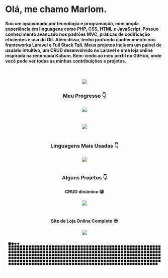 <h1> Olá, me chamo Marlom.</h1>
<h4> <p>Sou um apaixonado por tecnologia e programação, com ampla experiência em linguagens como PHP, CSS, HTML e JavaScript. Possuo conhecimento avançado nos padrões MVC, práticas de codificação eficientes e uso do Git. Além disso, tenho profundo conhecimento nos frameworks Laravel e Full Stack Tall. Meus projetos incluem um painel de usuário intuitivo, um CRUD desenvolvido no Laravel e uma loja online inspirada na renomada Kabum. Bem-vindo ao meu perfil no GitHub, onde você pode ver todas as minhas contribuições e projetos.</p> </h4>
<br>
<p align="center">
  <img class="width=auto" src="https://laravel.com/img/logotype.min.svg"/>
</p>
  <h3 align="center"> Meu Progresso 👇</h3>
  <p align="center">
    <img align="center" src="https://github-readme-stats.vercel.app/api?username=MarlomMedeiros&show_icons=true&theme=radical&count_private=true" />
  </p>
  <h1> </h1> 
  <p align="center">
  <img src="https://miro.medium.com/max/1250/1*r7p5PgVAemqPWU3anJwJJA.gif" />
  </p>
  <h1> </h1>
  <h3 align="center"> Linguagens Mais Usadas 👇</h3>
  <p align="center">
    <img align="center" src="https://github-readme-stats.vercel.app/api/top-langs/?username=MarlomMedeiros&show_icons=true&theme=radical" />
  </p>
  <h1> </h1>
  <h3 align="center" > Alguns Projetos  👇</h3>
  <h4 align="center">CRUD dinâmico 😁</h4>
  <p align="center">
    <a href="https://github.com/MarlomMedeiros/CRUD">
      <img align="center" src="https://github-readme-stats.vercel.app/api/pin/?username=MarlomMedeiros&repo=CRUD&show_icons=true&theme=radical" />
    </a>
  </p>
  <h1> </h1>
    <h4 align="center">Site de Loja Online Completo 😎</h4>
  <p align="center">
    <a href="https://github.com/MarlomMedeiros/Store">
      <img align="center" src="https://github-readme-stats.vercel.app/api/pin/?username=MarlomMedeiros&repo=store&show_icons=true&theme=radical" />
    </a>
  </p>
<p align="center">
  <img src="https://github.com/Platane/snk/raw/output/github-contribution-grid-snake.svg"/>
</p>
